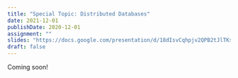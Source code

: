 ```yaml
---
title: "Special Topic: Distributed Databases"
date: 2021-12-01
publishDate: 2020-12-01
assignment: ""
slides: "https://docs.google.com/presentation/d/18dIsvCqhpjv2QPB2tJlTKsHiOCtw02BmXPzeiZC5bMg/"
draft: false
---
```


Coming soon!
